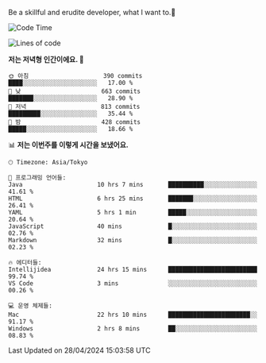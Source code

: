 Be a skillful and erudite developer, what I want to.👶

<!--START_SECTION:waka-->
![Code Time](http://img.shields.io/badge/Code%20Time-741%20hrs%204%20mins-blue)

![Lines of code](https://img.shields.io/badge/%EC%A0%80%EB%8A%94%20%EC%97%AC%ED%83%9C%EA%B9%8C%EC%A7%80%20-1.6%20million%20%EC%A4%84%EC%9D%98%20%EC%BD%94%EB%93%9C%EB%A5%BC%20%EC%9E%91%EC%84%B1%ED%96%88%EC%96%B4%EC%9A%94.-blue)

**저는 저녁형 인간이에요. 🦉** 

```text
🌞 아침                     390 commits         ████░░░░░░░░░░░░░░░░░░░░░   17.00 % 
🌆 낮　                     663 commits         ███████░░░░░░░░░░░░░░░░░░   28.90 % 
🌃 저녁                     813 commits         █████████░░░░░░░░░░░░░░░░   35.44 % 
🌙 밤　                     428 commits         █████░░░░░░░░░░░░░░░░░░░░   18.66 % 
```


📊 **저는 이번주를 이렇게 시간을 보냈어요.** 

```text
🕑︎ Timezone: Asia/Tokyo

💬 프로그래밍 언어들: 
Java                     10 hrs 7 mins       ██████████░░░░░░░░░░░░░░░   41.61 % 
HTML                     6 hrs 25 mins       ███████░░░░░░░░░░░░░░░░░░   26.41 % 
YAML                     5 hrs 1 min         █████░░░░░░░░░░░░░░░░░░░░   20.64 % 
JavaScript               40 mins             █░░░░░░░░░░░░░░░░░░░░░░░░   02.76 % 
Markdown                 32 mins             █░░░░░░░░░░░░░░░░░░░░░░░░   02.23 % 

🔥 에디터들: 
Intellijidea             24 hrs 15 mins      █████████████████████████   99.74 % 
VS Code                  3 mins              ░░░░░░░░░░░░░░░░░░░░░░░░░   00.26 % 

💻 운영 체제들: 
Mac                      22 hrs 10 mins      ███████████████████████░░   91.17 % 
Windows                  2 hrs 8 mins        ██░░░░░░░░░░░░░░░░░░░░░░░   08.83 % 
```


 Last Updated on 28/04/2024 15:03:58 UTC
<!--END_SECTION:waka-->
